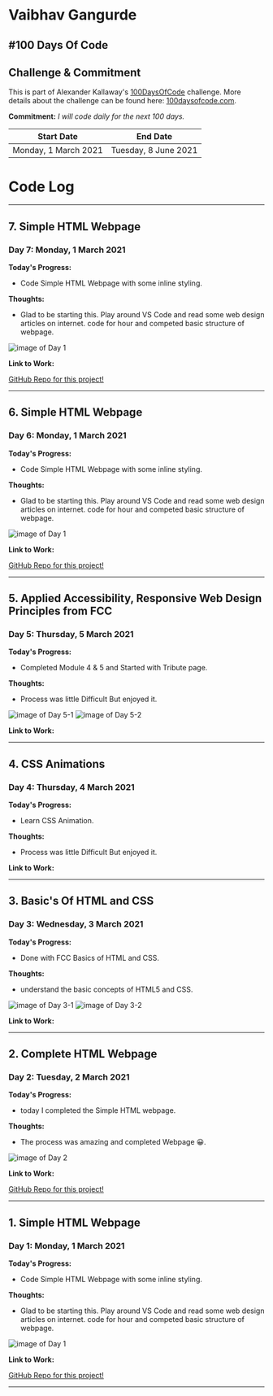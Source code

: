 
# Vaibhav Gangurde 

## #100 Days Of Code


## Challenge & Commitment
This is part of Alexander Kallaway's [100DaysOfCode](https://github.com/Kallaway/100-days-of-code "the official repo") challenge. More details about the challenge can be found here: [100daysofcode.com](http://100daysofcode.com/ "100daysofcode.com").

**Commitment:** *I will code daily for the next 100 days.*


|  Start Date          | End Date             |
| -------------        | ------------         |
| Monday, 1 March 2021 | Tuesday, 8 June 2021 |


# Code Log
<!-- ---
## 0. Simple HTML Webpage
### Day 0: Monday, 1 March 2021
**Today's Progress:** 
- abc
**Thoughts:** 
- abc
![image of Day 1](https://github.com/Vaibhavsg17/100DaysOfCode-log/blob/main/assets/images/Day1%20simple%20page.png)
**Link to Work:**
 [GitHub Repo for this project!](https://github.com/Vaibhavsg17/100DaysOfCode-log/tree/main/Simple-HTML-Webpage)
--- -->
---

## 7. Simple HTML Webpage
### Day 7: Monday, 1 March 2021

**Today's Progress:** 
- Code Simple HTML Webpage with some inline styling.

**Thoughts:** 
- Glad to be starting this. Play around VS Code and read some web design articles on internet. code for hour and competed basic structure of webpage.

![image of Day 1](https://github.com/Vaibhavsg17/100DaysOfCode-log/blob/main/assets/images/Day1%20simple%20page.png)

**Link to Work:**

 [GitHub Repo for this project!](https://github.com/Vaibhavsg17/100DaysOfCode-log/tree/main/Simple-HTML-Webpage)
 
---

## 6. Simple HTML Webpage
### Day 6: Monday, 1 March 2021

**Today's Progress:** 
- Code Simple HTML Webpage with some inline styling.

**Thoughts:** 
- Glad to be starting this. Play around VS Code and read some web design articles on internet. code for hour and competed basic structure of webpage.

![image of Day 1](https://github.com/Vaibhavsg17/100DaysOfCode-log/blob/main/assets/images/Day1%20simple%20page.png)

**Link to Work:**

 [GitHub Repo for this project!](https://github.com/Vaibhavsg17/100DaysOfCode-log/tree/main/Simple-HTML-Webpage)
 
---

## 5. Applied Accessibility, Responsive Web Design Principles from FCC
### Day 5: Thursday, 5 March 2021

**Today's Progress:** 
-  Completed Module 4 & 5 and Started with Tribute page.

**Thoughts:** 
- Process was little Difficult But enjoyed it.

![image of Day 5-1](https://github.com/Vaibhavsg17/100DaysOfCode-log/blob/main/assets/images/Day%205-1%20-%20completed%20Module%204.png) 
![image of Day 5-2](https://github.com/Vaibhavsg17/100DaysOfCode-log/blob/main/assets/images/Day%205-2%20-%20completed%20Module%205.png)

**Link to Work:**

---

## 4. CSS Animations 
### Day 4: Thursday, 4 March 2021

**Today's Progress:** 
-  Learn CSS Animation.

**Thoughts:** 
- Process was little Difficult But enjoyed it.
<!-- ![image of Day 4](https://github.com/Vaibhavsg17/100DaysOfCode-log/blob/main/assets/images/Day1%20simple%20page.png) -->

**Link to Work:**

---

## 3. Basic's Of HTML and CSS 
### Day 3: Wednesday, 3 March 2021

**Today's Progress:** 
-  Done with FCC Basics of HTML and CSS.

**Thoughts:** 
- understand the basic concepts of HTML5 and CSS.

![image of Day 3-1](https://github.com/Vaibhavsg17/100DaysOfCode-log/blob/main/assets/images/day3-1-module%201%20completed.png)
![image of Day 3-2](https://github.com/Vaibhavsg17/100DaysOfCode-log/blob/main/assets/images/Day3-2-module%202%20completed.png)

**Link to Work:**

---

## 2. Complete HTML Webpage
### Day 2: Tuesday, 2 March 2021

**Today's Progress:** 
- today I completed the Simple HTML webpage.

**Thoughts:** 
- The process was amazing and completed Webpage 😀.

![image of Day 2](https://github.com/Vaibhavsg17/100DaysOfCode-log/blob/main/assets/images/Day2-Completed%20webpage.png)

**Link to Work:**

 [GitHub Repo for this project!](https://github.com/Vaibhavsg17/100DaysOfCode-log/tree/main/Simple-HTML-Webpage)

---

## 1. Simple HTML Webpage
### Day 1: Monday, 1 March 2021

**Today's Progress:** 
- Code Simple HTML Webpage with some inline styling.

**Thoughts:** 
- Glad to be starting this. Play around VS Code and read some web design articles on internet. code for hour and competed basic structure of webpage.

![image of Day 1](https://github.com/Vaibhavsg17/100DaysOfCode-log/blob/main/assets/images/Day1%20simple%20page.png)

**Link to Work:**

 [GitHub Repo for this project!](https://github.com/Vaibhavsg17/100DaysOfCode-log/tree/main/Simple-HTML-Webpage)
 
---

